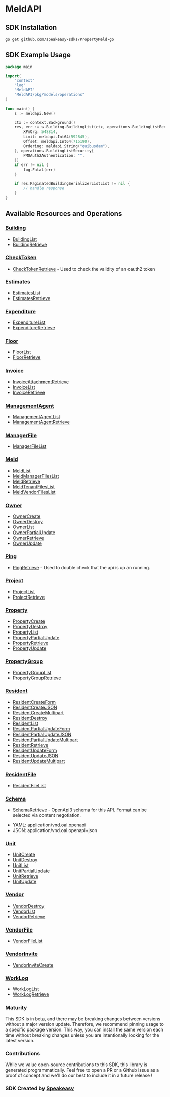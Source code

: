# MeldAPI

<!-- Start SDK Installation -->
## SDK Installation

```bash
go get github.com/speakeasy-sdks/PropertyMeld-go
```
<!-- End SDK Installation -->

## SDK Example Usage
<!-- Start SDK Example Usage -->
```go
package main

import(
	"context"
	"log"
	"MeldAPI"
	"MeldAPI/pkg/models/operations"
)

func main() {
    s := meldapi.New()

    ctx := context.Background()
    res, err := s.Building.BuildingList(ctx, operations.BuildingListRequest{
        XPmOrg: 548814,
        Limit: meldapi.Int64(592845),
        Offset: meldapi.Int64(715190),
        Ordering: meldapi.String("quibusdam"),
    }, operations.BuildingListSecurity{
        PMOAuth2Authentication: "",
    })
    if err != nil {
        log.Fatal(err)
    }

    if res.PaginatedBuildingSerializerListList != nil {
        // handle response
    }
}
```
<!-- End SDK Example Usage -->

<!-- Start SDK Available Operations -->
## Available Resources and Operations


### [Building](docs/sdks/building/README.md)

* [BuildingList](docs/sdks/building/README.md#buildinglist)
* [BuildingRetrieve](docs/sdks/building/README.md#buildingretrieve)

### [CheckToken](docs/sdks/checktoken/README.md)

* [CheckTokenRetrieve](docs/sdks/checktoken/README.md#checktokenretrieve) - Used to check the validity of an oauth2 token

### [Estimates](docs/sdks/estimates/README.md)

* [EstimatesList](docs/sdks/estimates/README.md#estimateslist)
* [EstimatesRetrieve](docs/sdks/estimates/README.md#estimatesretrieve)

### [Expenditure](docs/sdks/expenditure/README.md)

* [ExpenditureList](docs/sdks/expenditure/README.md#expenditurelist)
* [ExpenditureRetrieve](docs/sdks/expenditure/README.md#expenditureretrieve)

### [Floor](docs/sdks/floor/README.md)

* [FloorList](docs/sdks/floor/README.md#floorlist)
* [FloorRetrieve](docs/sdks/floor/README.md#floorretrieve)

### [Invoice](docs/sdks/invoice/README.md)

* [InvoiceAttachmentRetrieve](docs/sdks/invoice/README.md#invoiceattachmentretrieve)
* [InvoiceList](docs/sdks/invoice/README.md#invoicelist)
* [InvoiceRetrieve](docs/sdks/invoice/README.md#invoiceretrieve)

### [ManagementAgent](docs/sdks/managementagent/README.md)

* [ManagementAgentList](docs/sdks/managementagent/README.md#managementagentlist)
* [ManagementAgentRetrieve](docs/sdks/managementagent/README.md#managementagentretrieve)

### [ManagerFile](docs/sdks/managerfile/README.md)

* [ManagerFileList](docs/sdks/managerfile/README.md#managerfilelist)

### [Meld](docs/sdks/meld/README.md)

* [MeldList](docs/sdks/meld/README.md#meldlist)
* [MeldManagerFilesList](docs/sdks/meld/README.md#meldmanagerfileslist)
* [MeldRetrieve](docs/sdks/meld/README.md#meldretrieve)
* [MeldTenantFilesList](docs/sdks/meld/README.md#meldtenantfileslist)
* [MeldVendorFilesList](docs/sdks/meld/README.md#meldvendorfileslist)

### [Owner](docs/sdks/owner/README.md)

* [OwnerCreate](docs/sdks/owner/README.md#ownercreate)
* [OwnerDestroy](docs/sdks/owner/README.md#ownerdestroy)
* [OwnerList](docs/sdks/owner/README.md#ownerlist)
* [OwnerPartialUpdate](docs/sdks/owner/README.md#ownerpartialupdate)
* [OwnerRetrieve](docs/sdks/owner/README.md#ownerretrieve)
* [OwnerUpdate](docs/sdks/owner/README.md#ownerupdate)

### [Ping](docs/sdks/ping/README.md)

* [PingRetrieve](docs/sdks/ping/README.md#pingretrieve) - Used to double check that the api is up an running.

### [Project](docs/sdks/project/README.md)

* [ProjectList](docs/sdks/project/README.md#projectlist)
* [ProjectRetrieve](docs/sdks/project/README.md#projectretrieve)

### [Property](docs/sdks/property/README.md)

* [PropertyCreate](docs/sdks/property/README.md#propertycreate)
* [PropertyDestroy](docs/sdks/property/README.md#propertydestroy)
* [PropertyList](docs/sdks/property/README.md#propertylist)
* [PropertyPartialUpdate](docs/sdks/property/README.md#propertypartialupdate)
* [PropertyRetrieve](docs/sdks/property/README.md#propertyretrieve)
* [PropertyUpdate](docs/sdks/property/README.md#propertyupdate)

### [PropertyGroup](docs/sdks/propertygroup/README.md)

* [PropertyGroupList](docs/sdks/propertygroup/README.md#propertygrouplist)
* [PropertyGroupRetrieve](docs/sdks/propertygroup/README.md#propertygroupretrieve)

### [Resident](docs/sdks/resident/README.md)

* [ResidentCreateForm](docs/sdks/resident/README.md#residentcreateform)
* [ResidentCreateJSON](docs/sdks/resident/README.md#residentcreatejson)
* [ResidentCreateMultipart](docs/sdks/resident/README.md#residentcreatemultipart)
* [ResidentDestroy](docs/sdks/resident/README.md#residentdestroy)
* [ResidentList](docs/sdks/resident/README.md#residentlist)
* [ResidentPartialUpdateForm](docs/sdks/resident/README.md#residentpartialupdateform)
* [ResidentPartialUpdateJSON](docs/sdks/resident/README.md#residentpartialupdatejson)
* [ResidentPartialUpdateMultipart](docs/sdks/resident/README.md#residentpartialupdatemultipart)
* [ResidentRetrieve](docs/sdks/resident/README.md#residentretrieve)
* [ResidentUpdateForm](docs/sdks/resident/README.md#residentupdateform)
* [ResidentUpdateJSON](docs/sdks/resident/README.md#residentupdatejson)
* [ResidentUpdateMultipart](docs/sdks/resident/README.md#residentupdatemultipart)

### [ResidentFile](docs/sdks/residentfile/README.md)

* [ResidentFileList](docs/sdks/residentfile/README.md#residentfilelist)

### [Schema](docs/sdks/schema/README.md)

* [SchemaRetrieve](docs/sdks/schema/README.md#schemaretrieve) - OpenApi3 schema for this API. Format can be selected via content negotiation.

- YAML: application/vnd.oai.openapi
- JSON: application/vnd.oai.openapi+json

### [Unit](docs/sdks/unit/README.md)

* [UnitCreate](docs/sdks/unit/README.md#unitcreate)
* [UnitDestroy](docs/sdks/unit/README.md#unitdestroy)
* [UnitList](docs/sdks/unit/README.md#unitlist)
* [UnitPartialUpdate](docs/sdks/unit/README.md#unitpartialupdate)
* [UnitRetrieve](docs/sdks/unit/README.md#unitretrieve)
* [UnitUpdate](docs/sdks/unit/README.md#unitupdate)

### [Vendor](docs/sdks/vendor/README.md)

* [VendorDestroy](docs/sdks/vendor/README.md#vendordestroy)
* [VendorList](docs/sdks/vendor/README.md#vendorlist)
* [VendorRetrieve](docs/sdks/vendor/README.md#vendorretrieve)

### [VendorFile](docs/sdks/vendorfile/README.md)

* [VendorFileList](docs/sdks/vendorfile/README.md#vendorfilelist)

### [VendorInvite](docs/sdks/vendorinvite/README.md)

* [VendorInviteCreate](docs/sdks/vendorinvite/README.md#vendorinvitecreate)

### [WorkLog](docs/sdks/worklog/README.md)

* [WorkLogList](docs/sdks/worklog/README.md#workloglist)
* [WorkLogRetrieve](docs/sdks/worklog/README.md#worklogretrieve)
<!-- End SDK Available Operations -->

### Maturity

This SDK is in beta, and there may be breaking changes between versions without a major version update. Therefore, we recommend pinning usage
to a specific package version. This way, you can install the same version each time without breaking changes unless you are intentionally
looking for the latest version.

### Contributions

While we value open-source contributions to this SDK, this library is generated programmatically.
Feel free to open a PR or a Github issue as a proof of concept and we'll do our best to include it in a future release !

### SDK Created by [Speakeasy](https://docs.speakeasyapi.dev/docs/using-speakeasy/client-sdks)
